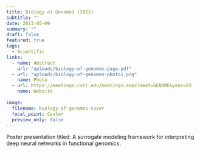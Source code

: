 ```yaml
---
title: Biology of Genomes (2023)
subtitle: ""
date: 2023-05-09
summary: ""
draft: false
featured: true
tags:
  - Scientific
links:
  - name: Abstract
    url: "uploads/biology-of-genomes-page.pdf"
  - url: "uploads/biology-of-genomes-photo1.png"
    name: Photo
  - url: https://meetings.cshl.edu/meetings.aspx?meet=GENOME&year=23
    name: Website
    
image:
  filename: biology-of-genomes-cover
  focal_point: Center
  preview_only: false
---
```


Poster presentation titled: A surrogate modeling framework for interpreting deep neural networks in functional genomics.
